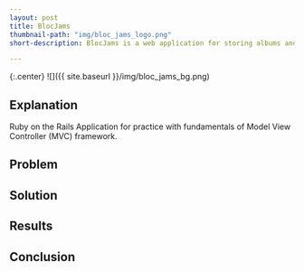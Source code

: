 ```yaml
---
layout: post
title: BlocJams
thumbnail-path: "img/bloc_jams_logo.png"
short-description: BlocJams is a web application for storing albums and playing music.

---
```


{:.center}
![]({{ site.baseurl }}/img/bloc_jams_bg.png)

## Explanation

Ruby on the Rails Application for practice with fundamentals of Model View Controller (MVC) framework. 

## Problem



## Solution


## Results


## Conclusion

